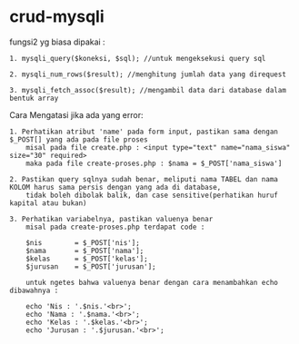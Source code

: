 # crud-mysqli

fungsi2 yg biasa dipakai :

    1. mysqli_query($koneksi, $sql); //untuk mengeksekusi query sql

    2. mysqli_num_rows($result); //menghitung jumlah data yang direquest

    3. mysqli_fetch_assoc($result); //mengambil data dari database dalam bentuk array


Cara Mengatasi jika ada yang error:

    1. Perhatikan atribut 'name' pada form input, pastikan sama dengan $_POST[] yang ada pada file proses
        misal pada file create.php : <input type="text" name="nama_siswa" size="30" required>
        maka pada file create-proses.php : $nama = $_POST['nama_siswa']

    2. Pastikan query sqlnya sudah benar, meliputi nama TABEL dan nama KOLOM harus sama persis dengan yang ada di database,
        tidak boleh dibolak balik, dan case sensitive(perhatikan huruf kapital atau bukan)
        
    3. Perhatikan variabelnya, pastikan valuenya benar
        misal pada create-proses.php terdapat code :

        $nis		= $_POST['nis'];
    	$nama		= $_POST['nama'];
    	$kelas		= $_POST['kelas'];
    	$jurusan	= $_POST['jurusan'];

        untuk ngetes bahwa valuenya benar dengan cara menambahkan echo dibawahnya :

        echo 'Nis : '.$nis.'<br>';
        echo 'Nama : '.$nama.'<br>';
        echo 'Kelas : '.$kelas.'<br>';
        echo 'Jurusan : '.$jurusan.'<br>';
